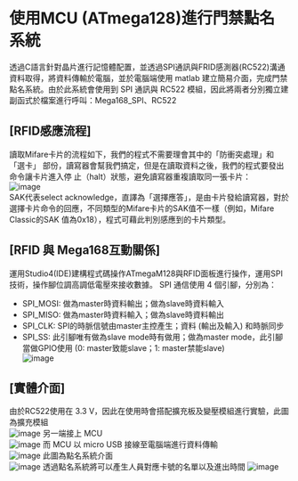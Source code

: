 使用MCU (ATmega128)進行門禁點名系統  
====
透過C語言針對晶片進行記憶體配置，並透過SPI通訊與FRID感測器(RC522)溝通資料取得，將資料傳輸於電腦，並於電腦端使用 matlab 建立簡易介面，完成門禁點名系統。由於此系統會使用到 SPI 通訊與 RC522 模組，因此將兩者分別獨立建副函式於檔案進行呼叫：Mega168_SPI、RC522  

[RFID感應流程]  
------- 
讀取Mifare卡片的流程如下，我們的程式不需要理會其中的「防衝突處理」和「選卡」	部份，讀寫器會幫我們搞定，但是在讀取資料之後，我們的程式要發出命令讓卡片進入停	止（halt）狀態，避免讀寫器重複讀取同一張卡片：  
![image](https://user-images.githubusercontent.com/39979565/229977243-ada4319f-6265-4df6-8b9d-b5feb04f46d7.png)  
SAK代表select acknowledge，直譯為「選擇應答」，是由卡片發給讀寫器，對於選擇卡片命令的回應，不同類型的Mifare卡片的SAK值不一樣（例如，Mifare Classic的SAK	值為0x18），程式可藉此判別感應到的卡片類型。  

[RFID 與 Mega168互動關係]  
------- 
運用Studio4(IDE)建構程式碼操作ATmegaM128與RFID面板進行操作，運用SPI技術，操作腳位調高調低電壓來接收數據。
SPI 通信使用 4 個引腳，分別為：  
* SPI_MOSI: 做為master時資料輸出；做為slave時資料輸入  
* SPI_MISO: 做為master時資料輸入；做為slave時資料輸出  
* SPI_CLK: SPI的時脈信號由master主控產生；資料 (輸出及輸入) 和時脈同步  
* SPI_SS: 此引腳唯有做為slave mode時有做用；做為master mode，此引腳當做GPIO使用 (0: master致能slave；1: master禁能slave)  
![image](https://user-images.githubusercontent.com/39979565/229978441-03d21f47-088e-487c-8559-dd17a472616c.png)  

[實體介面]  
-------  
由於RC522使用在 3.3 V，因此在使用時會搭配擴充板及變壓模組進行實驗，此圖為擴充模組  
![image](https://user-images.githubusercontent.com/39979565/229980051-1aeb0591-9d90-4f92-9267-14ef7e36802c.png)
另一端接上 MCU  
![image](https://user-images.githubusercontent.com/39979565/229980078-ae28659a-eecf-43b1-94d2-eef6209a050b.png)
而 MCU 以 micro USB 接線至電腦端進行資料傳輸  
![image](https://user-images.githubusercontent.com/39979565/229980107-8b6cd0b2-2ad7-4191-a6a1-cbe53aaa938c.png)
此圖為點名系統介面  
![image](https://user-images.githubusercontent.com/39979565/229980149-2796a5d5-2e65-479e-a63a-75ee9ebea936.png)
透過點名系統將可以產生人員對應卡號的名單以及進出時間
![image](https://user-images.githubusercontent.com/39979565/229980193-e876b3f0-aacf-4c49-bfcf-10ae49e76760.png)

